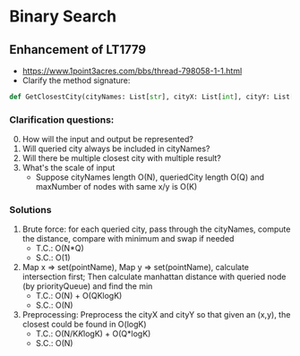 

# Binary Search 

## Enhancement of LT1779
* https://www.1point3acres.com/bbs/thread-798058-1-1.html
* Clarify the method signature: 

```python
def GetClosestCity(cityNames: List[str], cityX: List[int], cityY: List[int], queriedCity: List[str]) -> str:
```

### Clarification questions:
0. How will the input and output be represented? 
1. Will queried city always be included in cityNames? 
2. Will there be multiple closest city with multiple result?
3. What's the scale of input
    * Suppose cityNames length O(N), queriedCity length O(Q) and maxNumber of nodes with same x/y is O(K)

### Solutions
1. Brute force: for each queried city, pass through the cityNames, compute the distance, compare with minimum and swap if needed
    * T.C.: O(N*Q)
    * S.C.: O(1)
2. Map x => set(pointName), Map y => set(pointName), calculate intersection first; Then calculate manhattan distance with queried node (by priorityQueue) and find the min
    * T.C.: O(N) + O(QKlogK)
    * S.C.: O(N)
3. Preprocessing: Preprocess the cityX and cityY so that given an (x,y), the closest could be found in O(logK)
    * T.C.: O(N/K*K*logK) + O(Q*logK)
    * S.C.: O(N)